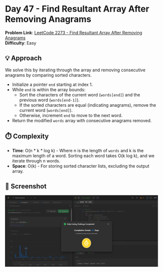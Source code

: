 # Day 47 - Find Resultant Array After Removing Anagrams

**Problem Link**: [LeetCode 2273 - Find Resultant Array After Removing Anagrams](https://leetcode.com/problems/find-resultant-array-after-removing-anagrams/)  
**Difficulty**: Easy

## 💡 Approach

We solve this by iterating through the array and removing consecutive anagrams by comparing sorted characters.

- Initialize a pointer `end` starting at index 1.
- While `end` is within the array bounds:
  - Sort the characters of the current word (`words[end]`) and the previous word (`words[end-1]`).
  - If the sorted characters are equal (indicating anagrams), remove the current word (`words[end]`).
  - Otherwise, increment `end` to move to the next word.
- Return the modified `words` array with consecutive anagrams removed.

## ⏱️ Complexity

- **Time**: O(n * k * log k) - Where n is the length of `words` and k is the maximum length of a word. Sorting each word takes O(k log k), and we iterate through n words.
- **Space**: O(k) - For storing sorted character lists, excluding the output array.

## 📸 Screenshot
![Solution Screenshot](screenshot.png)